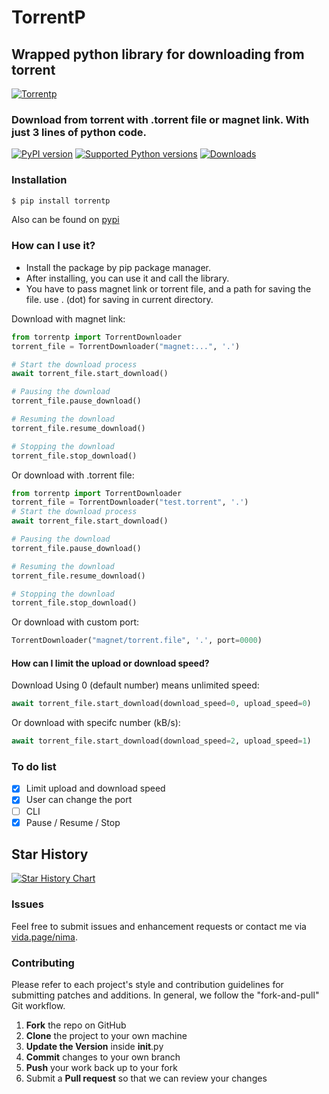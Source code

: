 # TorrentP

##  Wrapped python library for downloading from torrent

[![Torrentp](https://github.com/iw4p/torrentp/raw/master/images/tintin.jpeg
)](https://pypi.org/project/torrentp/)

### Download from torrent with .torrent file or magnet link. With just 3 lines of python code.

[![PyPI version](https://img.shields.io/pypi/v/TorrentP.svg)](https://pypi.org/project/TorrentP)
[![Supported Python versions](https://img.shields.io/pypi/pyversions/TorrentP.svg)](#Installation)
[![Downloads](https://pepy.tech/badge/TorrentP)](https://pepy.tech/project/TorrentP)

### Installation

```sh
$ pip install torrentp
```
Also can be found on [pypi](https://pypi.org/project/torrentp/)

### How can I use it?
  - Install the package by pip package manager.
  - After installing, you can use it and call the library.
  - You have to pass magnet link or torrent file, and a path for saving the file. use . (dot) for saving in current directory.

Download with magnet link:
```python
from torrentp import TorrentDownloader
torrent_file = TorrentDownloader("magnet:...", '.')

# Start the download process
await torrent_file.start_download()

# Pausing the download
torrent_file.pause_download()

# Resuming the download
torrent_file.resume_download()

# Stopping the download
torrent_file.stop_download()
```
Or download with .torrent file:
```python
from torrentp import TorrentDownloader
torrent_file = TorrentDownloader("test.torrent", '.')
# Start the download process
await torrent_file.start_download()

# Pausing the download
torrent_file.pause_download()

# Resuming the download
torrent_file.resume_download()

# Stopping the download
torrent_file.stop_download()
```
Or download with custom port:
```python
TorrentDownloader("magnet/torrent.file", '.', port=0000)
```

#### How can I limit the upload or download speed?

Download Using 0 (default number) means unlimited speed:
```python
await torrent_file.start_download(download_speed=0, upload_speed=0)
```
Or download with specifc number (kB/s):
```python
await torrent_file.start_download(download_speed=2, upload_speed=1)
```


### To do list
- [x] Limit upload and download speed
- [x] User can change the port
- [ ] CLI
- [x] Pause / Resume / Stop

## Star History

[![Star History Chart](https://api.star-history.com/svg?repos=iw4p/torrentp&type=Date)](https://star-history.com/#iw4p/torrentp&Date)

### Issues
Feel free to submit issues and enhancement requests or contact me via [vida.page/nima](https://vida.page/nima).

### Contributing
Please refer to each project's style and contribution guidelines for submitting patches and additions. In general, we follow the "fork-and-pull" Git workflow.

 1. **Fork** the repo on GitHub
 2. **Clone** the project to your own machine
 3. **Update the Version** inside __init__.py
 4. **Commit** changes to your own branch
 5. **Push** your work back up to your fork
 6. Submit a **Pull request** so that we can review your changes
